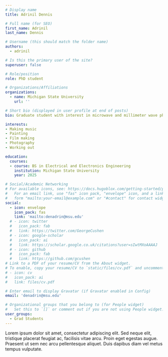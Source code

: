 ```yaml
---
# Display name
title: Adrinil Dennis

# Full name (for SEO)
first_name: Adrinil
last_name: Dennis

# Username (this should match the folder name)
authors:
  - adrinil

# Is this the primary user of the site?
superuser: false

# Role/position
role: PhD student

# Organizations/Affiliations
organizations:
  - name: Michigan State University
    url: ''

# Short bio (displayed in user profile at end of posts)
bio: Graduate student with interest in microwave and millimeter wave photonic system design, PICs etc.

interests:
- Making music
- Painting
- Film making
- Photography
- Working out

education:
  courses:
  - course: BS in Electrical and Electronics Engineering
    institution: Michigan State University
    year: 2025

# Social/Academic Networking
# For available icons, see: https://docs.hugoblox.com/getting-started/page-builder/#icons
#   For an email link, use "fas" icon pack, "envelope" icon, and a link in the
#   form "mailto:your-email@example.com" or "#contact" for contact widget.
social:
  - icon: envelope
    icon_pack: fas
    link: 'mailto:denadrin@msu.edu'
  # - icon: twitter
  #   icon_pack: fab
  #   link: https://twitter.com/GeorgeCushen
  # - icon: google-scholar
  #   icon_pack: ai
  #   link: https://scholar.google.co.uk/citations?user=sIwtMXoAAAAJ
  # - icon: github
  #   icon_pack: fab
  #   link: https://github.com/gcushen
# Link to a PDF of your resume/CV from the About widget.
# To enable, copy your resume/CV to `static/files/cv.pdf` and uncomment the lines below.
# - icon: cv
#   icon_pack: ai
#   link: files/cv.pdf

# Enter email to display Gravatar (if Gravatar enabled in Config)
email: 'denadrin@msu.edu'

# Organizational groups that you belong to (for People widget)
#   Set this to `[]` or comment out if you are not using People widget.
user_groups:
  - Grad Students
---
```


Lorem ipsum dolor sit amet, consectetur adipiscing elit. Sed neque elit, tristique placerat feugiat ac, facilisis vitae arcu. Proin eget egestas augue. Praesent ut sem nec arcu pellentesque aliquet. Duis dapibus diam vel metus tempus vulputate.
